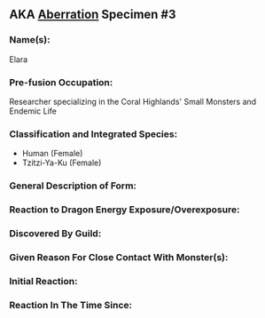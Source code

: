 ---
---
## AKA [Aberration](Concepts/Aberration) Specimen #3
### Name(s):
Elara
### Pre-fusion Occupation:
Researcher specializing in the Coral Highlands' Small Monsters and Endemic Life
### Classification and Integrated Species:
- Human (Female)
- Tzitzi-Ya-Ku (Female)

### General Description of Form:

### Reaction to Dragon Energy Exposure/Overexposure:

### Discovered By Guild:

### Given Reason For Close Contact With Monster(s):

### Initial Reaction:

### Reaction In The Time Since:

